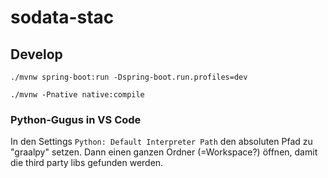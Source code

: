 # sodata-stac


## Develop

```
./mvnw spring-boot:run -Dspring-boot.run.profiles=dev
```

```
./mvnw -Pnative native:compile
```

### Python-Gugus in VS Code

In den Settings `Python: Default Interpreter Path` den absoluten Pfad zu "graalpy" setzen. Dann einen ganzen Ordner (=Workspace?) öffnen, damit die third party libs gefunden werden.